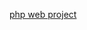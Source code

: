 [php web project](https://github.com/hanweicone/code-docs-during-study-in-vanier-colledge/tree/master/phpwebproject)



